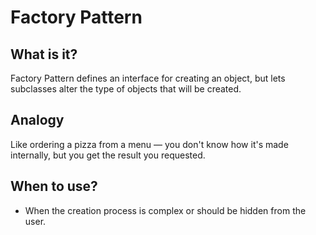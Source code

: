 
# Factory Pattern

## What is it?
Factory Pattern defines an interface for creating an object, but lets subclasses alter the type of objects that will be created.

## Analogy
Like ordering a pizza from a menu — you don't know how it's made internally, but you get the result you requested.

## When to use?
- When the creation process is complex or should be hidden from the user.
